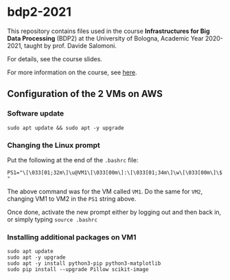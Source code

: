 # bdp2-2021
This repository contains files used in the course <b>Infrastructures for Big Data Processing</b> (BDP2) at the University of Bologna, Academic Year 2020-2021, taught by prof. Davide Salomoni.

For details, see the course slides.

For more information on the course, see <a href=https://www.unibo.it/it/didattica/insegnamenti/insegnamento/2020/435337>here</a>.

## Configuration of the 2 VMs on AWS

### Software update
`sudo apt update && sudo apt -y upgrade`

### Changing the Linux prompt

Put the following at the end of the `.bashrc` file:

`PS1="\[\033[01;32m\]\u@VM1\[\033[00m\]:\[\033[01;34m\]\w\[\033[00m\]\$ "`

The above command was for the VM called `VM1`. Do the same for `VM2`, changing VM1 to VM2 in the `PS1` string above.

Once done, activate the new prompt either by logging out and then back in, or simply typing `source .bashrc`

### Installing additional packages on VM1

```
sudo apt update
sudo apt -y upgrade
sudo apt -y install python3-pip python3-matplotlib
sudo pip install --upgrade Pillow scikit-image
```